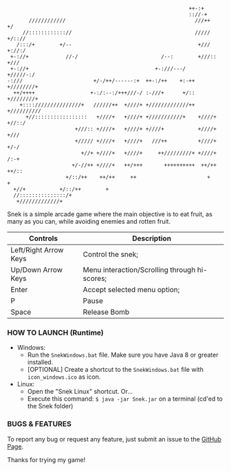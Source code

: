 ```
                                                           ++-:+                
                                                           :://-+               
       ////////////                                          ///++     +/
     //:::::::::::://                                        /////   +/:://
   /:::/+        +/--                                         +///   +://:/
 +-://+            //-/                           /--:        +///:: +///
 +-://+                                         +-:///---/    +/////-:/
-:///                       +/-/++/------:+  ++-:/++    +:-++ +////////+
  ++/++++                  +-:/:--:/+++///-/ :-///+      +/:: +////////+
    +::::///////////////+   //////++  +////+ +/////////////++ +//////////
      +//:::::::::::::::::   +////+   +////+ +///////////+    +////+ +//::/
                      +///:: +////+   +////+ +////+           +////+   +///     
                      +///// +////+   +////+   ///++          +////+     +/-/   
                        +//+ +////+   +////+     ++/////////+ +////+       /:-+ 
                     +/-//++ +////+   ++/+++       ++++++++++  ++/++       ++/::
                   +/::/++    ++/++     ++                       +           +  
  +//+           +/::/++        +
  //:::::::::::::::/+
   +/////////////+
```

Snek is a simple arcade game where the main objective is to eat fruit, as many as you can,
while avoiding enemies and rotten fruit.

Controls|Description
------- | ----------
Left/Right Arrow Keys | Control the snek;
Up/Down Arrow Keys | Menu interaction/Scrolling through hi-scores;
Enter | Accept selected menu option;
P | Pause
Space | Release Bomb

### HOW TO LAUNCH (Runtime)
- Windows:
	- Run the `SnekWindows.bat` file. Make sure you have Java 8 or greater installed.
	- [OPTIONAL] Create a shortcut to the `SnekWindows.bat` file with `icon_windows.ico` as icon.
- Linux:
	- Open the "Snek Linux" shortcut. Or...
	- Execute this command: `$ java -jar Snek.jar` on a terminal (cd'ed to the Snek folder)

### BUGS & FEATURES
To report any bug or request any feature, just submit an issue to the [GitHub Page](https://github.com/DCubix/Snek).

Thanks for trying my game!
